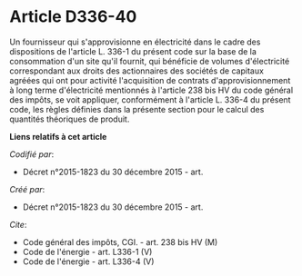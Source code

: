 # Article D336-40

Un fournisseur qui s'approvisionne en électricité dans le cadre des dispositions de l'article L. 336-1 du présent code sur la
base de la consommation d'un site qu'il fournit, qui bénéficie de volumes d'électricité correspondant aux droits des
actionnaires des sociétés de capitaux agréées qui ont pour activité l'acquisition de contrats d'approvisionnement à long
terme d'électricité mentionnés à l'article 238 bis HV du code général des impôts, se voit appliquer, conformément à l'article
L. 336-4 du présent code, les règles définies dans la présente section pour le calcul des quantités théoriques de produit.

**Liens relatifs à cet article**

_Codifié par_:

  - Décret n°2015-1823 du 30 décembre 2015 - art.

_Créé par_:

  - Décret n°2015-1823 du 30 décembre 2015 - art.

_Cite_:

  - Code général des impôts, CGI. - art. 238 bis HV (M)
  - Code de l'énergie - art. L336-1 (V)
  - Code de l'énergie - art. L336-4 (V)
